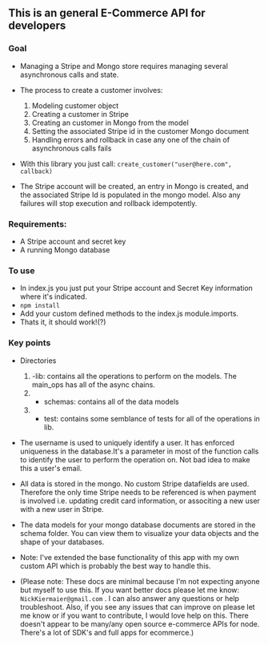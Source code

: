 ## This is an general E-Commerce API for developers

### Goal
* Managing a Stripe and Mongo store requires managing several asynchronous calls and state.
* The process to create a customer involves:
  1. Modeling customer object
  2. Creating a customer in Stripe
  3. Creating an customer in Mongo from the model
  4. Setting the associated Stripe id in the customer Mongo document
  5. Handling errors and rollback in case any one of the chain of asynchronous calls fails

* With this library you just call: ` create_customer("user@here.com", callback) `
* The Stripe account will be created, an entry in Mongo is created, and the associated Stripe Id is populated in the  mongo model. Also any failures will stop execution and rollback idempotently.

### Requirements:
* A Stripe account and secret key
* A running Mongo database

### To use
* In index.js you just put your Stripe account and Secret Key information where it's indicated.
* `npm install`
* Add your custom defined methods to the index.js module.imports.
* Thats it, it should work!(?)

### Key points
* Directories
  1. -lib: contains all the operations to perform on the models. The main_ops has all of the async chains.
  2. - schemas: contains all of the data models
  3. - test:  contains some semblance of tests for all of the operations in lib.


* The username is used to uniquely identify a user. It has enforced uniqueness in the database.It's a parameter in most of the function calls to identify the user to perform the operation on. Not bad idea to make this a user's email.

* All data is stored in the mongo. No custom Stripe datafields are used. Therefore the only time Stripe needs to be referenced is when payment is involved i.e. updating credit card information, or associting a new user with a new user in Stripe.

* The data models for your mongo database documents are stored in the schema folder.  You can view them to visualize your data objects and the shape of your databases.

* Note: I've extended the base functionality of this app with my own custom API which is probably the best way to handle this.

* (Please note: These docs are minimal because I'm not expecting anyone but myself to use this.
If you want better docs please let me know: `NickKiermaier@gmail.com` .  I can also answer any questions or help troubleshoot. Also, if you see any issues that can improve on please let me know or if you want to contribute, I would love help on this.  There doesn't appear to be many/any open source e-commerce APIs for node. There's a lot of SDK's and full apps for ecommerce.)




